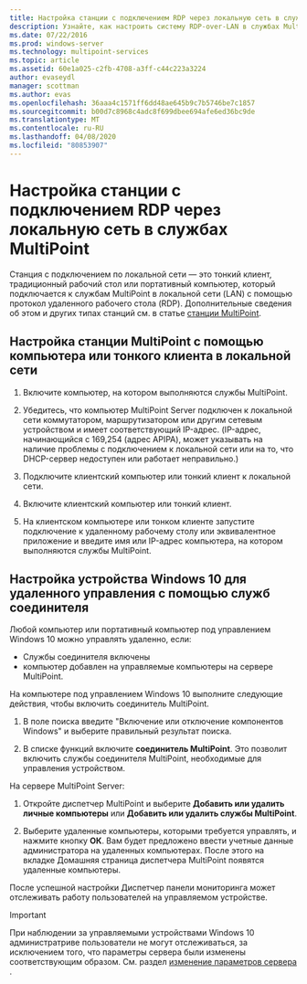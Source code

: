 ```yaml
---
title: Настройка станции с подключением RDP через локальную сеть в службах MultiPoint
description: Узнайте, как настроить систему RDP-over-LAN в службах MultiPoint.
ms.date: 07/22/2016
ms.prod: windows-server
ms.technology: multipoint-services
ms.topic: article
ms.assetid: 60e1a025-c2fb-4708-a3ff-c44c223a3224
author: evaseydl
manager: scottman
ms.author: evas
ms.openlocfilehash: 36aaa4c1571ff6dd48ae645b9c7b5746be7c1857
ms.sourcegitcommit: b00d7c8968c4adc8f699dbee694afe6ed36bc9de
ms.translationtype: MT
ms.contentlocale: ru-RU
ms.lasthandoff: 04/08/2020
ms.locfileid: "80853907"
---
```

# <a name="set-up-an-rdp-over-lan-connected-station-in-multipoint-services"></a>Настройка станции с подключением RDP через локальную сеть в службах MultiPoint
Станция с подключением по локальной сети — это тонкий клиент, традиционный рабочий стол или портативный компьютер, который подключается к службам MultiPoint в локальной сети (LAN) с помощью протокол удаленного рабочего стола (RDP). Дополнительные сведения об этом и других типах станций см. в статье [станции MultiPoint](MultiPoint-services-Stations.md).  
  
## <a name="to-set-up-a-multipoint-station-using-a-computer-or-thin-client-on-a-lan"></a>Настройка станции MultiPoint с помощью компьютера или тонкого клиента в локальной сети  
  
1.  Включите компьютер, на котором выполняются службы MultiPoint.  
  
2.  Убедитесь, что компьютер MultiPoint Server подключен к локальной сети коммутатором, маршрутизатором или другим сетевым устройством и имеет соответствующий IP-адрес. (IP-адрес, начинающийся с 169,254 (адрес APIPA), может указывать на наличие проблемы с подключением к локальной сети или на то, что DHCP-сервер недоступен или работает неправильно.)  
  
3.  Подключите клиентский компьютер или тонкий клиент к локальной сети.  
  
4.  Включите клиентский компьютер или тонкий клиент.  
  
5.  На клиентском компьютере или тонком клиенте запустите подключение к удаленному рабочему столу или эквивалентное приложение и введите имя или IP-адрес компьютера, на котором выполняются службы MultiPoint.

## <a name="set-up-a-windows-10-device-for-remote-management-by-using-connector-services"></a>Настройка устройства Windows 10 для удаленного управления с помощью служб соединителя
Любой компьютер или портативный компьютер под управлением Windows 10 можно управлять удаленно, если:
- Службы соединителя включены  
- компьютер добавлен на управляемые компьютеры на сервере MultiPoint.  

На компьютере под управлением Windows 10 выполните следующие действия, чтобы включить соединитель MultiPoint.

1. В поле поиска введите "Включение или отключение компонентов Windows" и выберите правильный результат поиска. 

2. В списке функций включите **соединитель MultiPoint**. Это позволит включить службы соединителя MultiPoint, необходимые для управления устройством. 

На сервере MultiPoint Server:
1. Откройте диспетчер MultiPoint и выберите **Добавить или удалить личные компьютеры** или **Добавить или удалить службы MultiPoint**.

2. Выберите удаленные компьютеры, которыми требуется управлять, и нажмите кнопку **ОК**.  Вам будет предложено ввести учетные данные администратора на удаленных компьютерах.  После этого на вкладке Домашняя страница диспетчера MultiPoint появятся удаленные компьютеры.

После успешной настройки Диспетчер панели мониторинга может отслеживать работу пользователей на управляемом устройстве.

> [!IMPORTANT]  
> При наблюдении за управляемыми устройствами Windows 10 администратриве пользователи не могут отслеживаться, за исключением того, что параметры сервера были изменены соответствующим образом. См. раздел [изменение параметров сервера](Edit-Server-Settings.md) .
